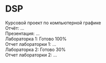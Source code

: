 # DSP
Курсовой проект по компьютерной графике</br>
Отчёт: ...</br>
Презентация: ...</br>
Лабораторка 1: Готово 100%</br>
Отчет лабораторки 1: ...</br>
Лабораторка 2: Готово 30%</br>
Отчет лабораторки 2: ...</br>
